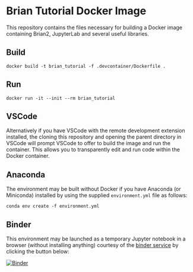 # Brian Tutorial Docker Image

This repository contains the files necessary for building a Docker image containing Brian2, JupyterLab and several useful libraries. 

## Build

`docker build -t brian_tutorial -f .devcontainer/Dockerfile .`

## Run

`docker run -it --init --rm brian_tutorial`

## VSCode

Alternatively if you have VSCode with the remote development extension installed, the cloning this repository and opening the parent directory in VSCode will prompt VSCode to offer to build the image and run the container. This allows you to transparently edit and run code within the Docker container. 

## Anaconda

The environment may be built without Docker if you have Anaconda (or Miniconda) installed by using the supplied `environment.yml` file as follows:

`conda env create -f environment.yml`

## Binder

This environment may be launched as a temporary Jupyter notebook in a browser (without installing anything) courtesy of the [binder service](https://mybinder.org) by clicking the button below:

[![Binder](https://mybinder.org/badge_logo.svg)](https://mybinder.org/v2/gh/bdevans/brian_tutorial/master)